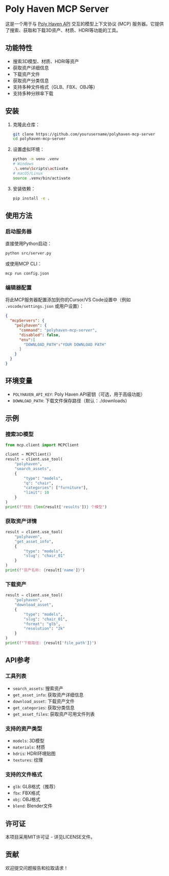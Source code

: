 # Poly Haven MCP Server

这是一个用于与 [Poly Haven API](https://api.polyhaven.com/) 交互的模型上下文协议 (MCP) 服务器。它提供了搜索、获取和下载3D资产、材质、HDRI等功能的工具。

## 功能特性

- 搜索3D模型、材质、HDRI等资产
- 获取资产详细信息
- 下载资产文件
- 获取资产分类信息
- 支持多种文件格式（GLB、FBX、OBJ等）
- 支持多种分辨率下载

## 安装

1. 克隆此仓库：
   ```bash
   git clone https://github.com/yourusername/polyhaven-mcp-server
   cd polyhaven-mcp-server
   ```

2. 设置虚拟环境：
   ```bash
   python -m venv .venv
   # Windows
   .\.venv\Scripts\activate
   # macOS/Linux
   source .venv/bin/activate
   ```

3. 安装依赖：
   ```bash
   pip install -e .
   ```

## 使用方法

### 启动服务器

直接使用Python启动：
```bash
python src/server.py
```

或使用MCP CLI：
```bash
mcp run config.json
```

### 编辑器配置

将此MCP服务器配置添加到你的Cursor/VS Code设置中（例如 `.vscode/settings.json` 或用户设置）：

```json
{
  "mcpServers": {
    "polyhaven": {
      "command": "polyhaven-mcp-server",
      "disabled": false,
      "env":[
        "DOWNLOAD_PATH":"YOUR DOWNLOAD PATH"
      ]
    }
  }
}
```

## 环境变量

- `POLYHAVEN_API_KEY`: Poly Haven API密钥（可选，用于高级功能）
- `DOWNLOAD_PATH`: 下载文件保存路径（默认：./downloads）

## 示例

### 搜索3D模型

```python
from mcp.client import MCPClient

client = MCPClient()
result = client.use_tool(
    "polyhaven",
    "search_assets",
    {
        "type": "models",
        "q": "chair",
        "categories": ["furniture"],
        "limit": 10
    }
)
print(f"找到 {len(result['results'])} 个模型")
```

### 获取资产详情

```python
result = client.use_tool(
    "polyhaven",
    "get_asset_info",
    {
        "type": "models",
        "slug": "chair_01"
    }
)
print(f"资产名称: {result['name']}")
```

### 下载资产

```python
result = client.use_tool(
    "polyhaven",
    "download_asset",
    {
        "type": "models",
        "slug": "chair_01",
        "format": "glb",
        "resolution": "2k"
    }
)
print(f"下载路径: {result['file_path']}")
```

## API参考

### 工具列表

- `search_assets`: 搜索资产
- `get_asset_info`: 获取资产详细信息
- `download_asset`: 下载资产文件
- `get_categories`: 获取分类信息
- `get_asset_files`: 获取资产可用文件列表

### 支持的资产类型

- `models`: 3D模型
- `materials`: 材质
- `hdris`: HDRI环境贴图
- `textures`: 纹理

### 支持的文件格式

- `glb`: GLB格式（推荐）
- `fbx`: FBX格式
- `obj`: OBJ格式
- `blend`: Blender文件

## 许可证

本项目采用MIT许可证 - 详见LICENSE文件。

## 贡献

欢迎提交问题报告和拉取请求！ 